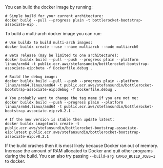 You can build the docker image by running:

```shell
# Simple build for your current architecture:
docker build --pull --progress plain -t bottlerocket-bootstrap-associate-eip .
```

To build a multi-arch docker image you can run:

```shell
# Use buildx to build multi-arch images:
docker buildx create --use --name multiarch --node multiarch0

# Beta release (may be limited to one architecture):
docker buildx build --pull --push --progress plain --platform linux/arm64 -t public.ecr.aws/stefansundin/bottlerocket-bootstrap-associate-eip:beta -f Dockerfile.debug .

# Build the debug image:
docker buildx build --pull --push --progress plain --platform linux/arm64,linux/amd64 -t public.ecr.aws/stefansundin/bottlerocket-bootstrap-associate-eip:debug -f Dockerfile.debug .

# You probably want to change the tag name if you are not me:
docker buildx build --push --progress plain --platform linux/arm64,linux/amd64 -t public.ecr.aws/stefansundin/bottlerocket-bootstrap-associate-eip:v0.2.1 .

# If the new version is stable then update latest:
docker buildx imagetools create -t public.ecr.aws/stefansundin/bottlerocket-bootstrap-associate-eip:latest public.ecr.aws/stefansundin/bottlerocket-bootstrap-associate-eip:v0.2.1
```

If the build crashes then it is most likely because Docker ran out of memory. Increase the amount of RAM allocated to Docker and quit other programs during the build. You can also try passing `--build-arg CARGO_BUILD_JOBS=1` to docker.
